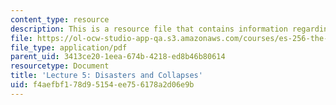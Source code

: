 ```yaml
---
content_type: resource
description: This is a resource file that contains information regarding lecture 5.
file: https://ol-ocw-studio-app-qa.s3.amazonaws.com/courses/es-256-the-coming-years-spring-2008/f4aefbf178d95154ee756178a2d06e9b_MITES_256S08_Lec05.pdf
file_type: application/pdf
parent_uid: 3413ce20-1eea-674b-4218-ed8b46b80614
resourcetype: Document
title: 'Lecture 5: Disasters and Collapses'
uid: f4aefbf1-78d9-5154-ee75-6178a2d06e9b
---
```

